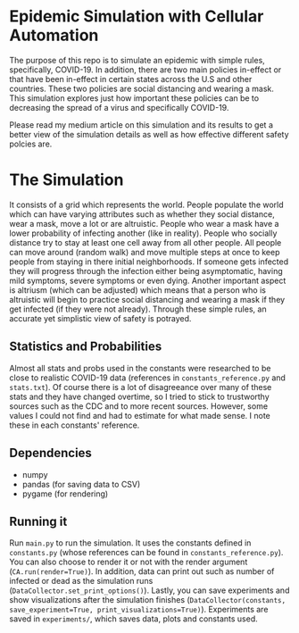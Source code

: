 # Epidemic Simulation with Cellular Automation
The purpose of this repo is to simulate an epidemic with simple rules, specifically, COVID-19.
In addition, there are two main policies in-effect or that have been in-effect in certain states across the U.S and other countries. These two policies are social distancing and wearing a mask. This simulation explores just how important these policies can be to decreasing the spread of a virus and specifically COVID-19. 

Please read my medium article on this simulation and its results to get a better view of the simulation details as well as how effective different safety polcies are. 

# The Simulation
It consists of a grid which represents the world. People populate the world which can have varying attributes such as whether they social distance, wear a mask, move a lot or are altruistic.
People who wear a mask have a lower probability of infecting another (like in reality). People who socially distance try to stay at least one cell away from all other people.
All people can move around (random walk) and move multiple steps at once to keep people from staying in there initial neighborhoods. If someone gets infected they will
progress through the infection either being asymptomatic, having mild symptoms, severe symptoms or even dying. Another important aspect is altriusm (which can be adjusted) 
which means that a person who is altruistic will begin to practice social distancing and wearing a mask if they get infected (if they were not already). Through these
simple rules, an accurate yet simplistic view of safety is potrayed.

## Statistics and Probabilities
Almost all stats and probs used in the constants were researched to be close to realistic COVID-19 data (references in `constants_reference.py` and `stats.txt`). 
Of course there is a lot of disagreeance over many of these stats and they have changed overtime, so I tried to stick to trustworthy sources such as the CDC and to more
recent sources. However, some values I could not find and had to estimate for what made sense. I note these in each constants' reference.

## Dependencies
* numpy
* pandas (for saving data to CSV)
* pygame (for rendering)

## Running it
Run `main.py` to run the simulation. It uses the constants defined in `constants.py` (whose references can be found in `constants_reference.py`). You can also choose to
render it or not with the render argument (`CA.run(render=True)`). In addition, data can print out such as number of infected or dead as the simulation runs (`DataCollector.set_print_options()`).
Lastly, you can save experiments and show visualizations after the simulation finishes (`DataCollector(constants, save_experiment=True, print_visualizations=True)`).
Experiments are saved in `experiments/`, which saves data, plots and constants used.
